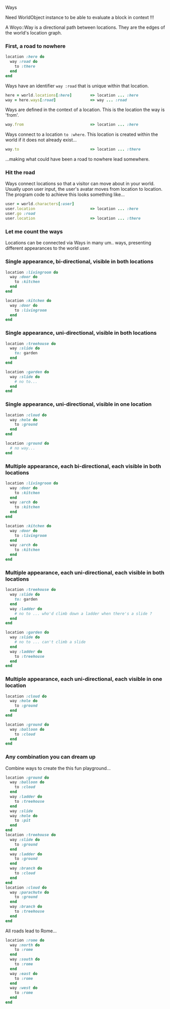 
Ways

Need WorldObject instance to be able to evaluate a block in context !!!

A Woyo::Way is a directional path between locations. They are the edges of the world's location graph.

### First, a road to nowhere
```ruby
location :here do
  way :road do
    to :there
  end
end
```
Ways have an identifier ```way :road``` that is unique within that location.
```ruby
here = world.locations[:here]        => location ... :here
way = here.ways[:road]               => way ... :road
```
Ways are defined in the context of a location. This is the location the way is 'from'.
```ruby
way.from                             => location ... :here 
```
Ways connect to a location ```to :where```. This location is created within the world if it does not already exist...
```ruby
way.to                               => location ... :there
```
...making what could have been a road to nowhere lead somewhere.
### Hit the road
Ways connect locations so that a visitor can move about in your world. Usually upon user input, the user's avatar moves from location to location. The program code to achieve this looks something like...
```ruby
user = world.characters[:user]
user.location                        => location ... :here
user.go :road
user.location                        => location ... :there
```
### Let me count the ways  
Locations can be connected via Ways in many um.. ways, presenting different appearances to the world user.
### Single appearance, bi-directional, visible in both locations
```ruby
location :livingroom do
  way :door do
    to :kitchen
  end
end
```
```ruby
location :kitchen do
  way :door do
    to :livingroom
  end
end
```
### Single appearance, uni-directional, visible in both locations
```ruby
location :treehouse do
  way :slide do
    to: garden
  end
end
```
```ruby
location :garden do
  way :slide do
    # no to...
  end
end
```
### Single appearance, uni-directional, visible in one location
```ruby
location :cloud do
  way :hole do
    to :ground
  end
end
```
```ruby
location :ground do
  # no way...
end
```
### Multiple appearance, each bi-directional, each visible in both locations
```ruby
location :livingroom do
  way :door do
    to :kitchen
  end
  way :arch do
    to :kitchen
  end
end
```
```ruby
location :kitchen do
  way :door do
    to :livingroom
  end
  way :arch do
    to :kitchen
  end
end
```
### Multiple appearance, each uni-directional, each visible in both locations
```ruby
location :treehouse do
  way :slide do
    to: garden
  end
  way :ladder do
    # no to ... who'd climb down a ladder when there's a slide ?
  end
end
```
```ruby
location :garden do
  way :slide do
    # no to ... can't climb a slide
  end
  way :ladder do
    to :treehouse
  end
end
```
### Multiple appearance, each uni-directional, each visible in one location  
```ruby
location :cloud do
  way :hole do
    to :ground
  end
end
```
```ruby
location :ground do
  way :balloon do
    to :cloud
  end
end
```
### Any combination you can dream up
Combine ways to create the this fun playground...
```ruby
location :ground do
  way :balloon do
    to :cloud
  end
  way :ladder do
    to :treehouse
  end
  way :slide
  way :hole do
    to :pit
  end
end
location :treehouse do
  way :slide do
    to :ground
  end
  way :ladder do
    to :ground
  end
  way :branch do
    to :cloud
  end
end
location :cloud do
  way :parachute do
    to :ground
  end
  way :branch do
    to :treehouse
  end
end
```
All roads lead to Rome...
```ruby
location :rome do
  way :north do
    to :rome
  end
  way :south do
    to :rome
  end
  way :east do
    to :rome
  end
  way :west do
    to :rome
  end
end
```




